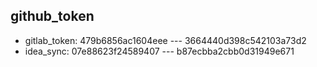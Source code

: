 ## github_token
* gitlab_token: 479b6856ac1604eee  ---  3664440d398c542103a73d2
* idea_sync:    07e88623f24589407  ---  b87ecbba2cbb0d31949e671